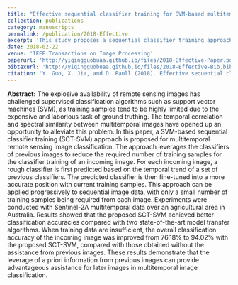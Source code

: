 ```yaml
---
title: "Effective sequential classifier training for SVM-based multitemporal remote sensing image classification"
collection: publications
category: manuscripts
permalink: /publication/2018-Effective
excerpt: 'This study proposes a sequential classifier training approach (SCT-SVM) for multitemporal remote sensing image classification, leveraging classifiers from previous images to reduce training sample requirements and improve accuracy, demonstrating its effectiveness on Sentinel-2A data over an Australian agricultural area.'
date: 2018-02-22
venue: 'IEEE Transactions on Image Processing'
paperurl: 'http://yiqingguobuaa.github.io/files/2018-Effective-Paper.pdf'
bibtexurl: 'http://yiqingguobuaa.github.io/files/2018-Effective-Bib.bib'
citation: 'Y. Guo, X. Jia, and D. Paull (2018). Effective sequential classifier training for SVM-based multitemporal remote sensing image classification. IEEE Transactions on Image Processing, 27(6), 3036–3048.'
---
```

**Abstract:** The explosive availability of remote sensing images has challenged supervised classification algorithms such as support vector machines (SVM), as training samples tend to be highly limited due to the expensive and laborious task of ground truthing. The temporal correlation and spectral similarity between multitemporal images have opened up an opportunity to alleviate this problem. In this paper, a SVM-based sequential classifier training (SCT-SVM) approach is proposed for multitemporal remote sensing image classification. The approach leverages the classifiers of previous images to reduce the required number of training samples for the classifier training of an incoming image. For each incoming image, a rough classifier is first predicted based on the temporal trend of a set of previous classifiers. The predicted classifier is then fine-tuned into a more accurate position with current training samples. This approach can be applied progressively to sequential image data, with only a small number of training samples being required from each image. Experiments were conducted with Sentinel-2A multitemporal data over an agricultural area in Australia. Results showed that the proposed SCT-SVM achieved better classification accuracies compared with two state-of-the-art model transfer algorithms. When training data are insufficient, the overall classification accuracy of the incoming image was improved from 76.18% to 94.02% with the proposed SCT-SVM, compared with those obtained without the assistance from previous images. These results demonstrate that the leverage of a priori information from previous images can provide advantageous assistance for later images in multitemporal image classification.

